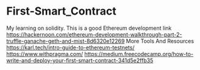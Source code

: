 # First-Smart_Contract
My learning on solidity.
This is a good Ethereum development link 
https://hackernoon.com/ethereum-development-walkthrough-part-2-truffle-ganache-geth-and-mist-8d6320e12269
More Tools And Resources
https://karl.tech/intro-guide-to-ethereum-testnets/ https://www.withpragma.com/ https://medium.freecodecamp.org/how-to-write-and-deploy-your-first-smart-contract-341d5e2ffb35

